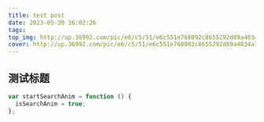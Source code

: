 ```yaml
---
title: test post
date: 2023-05-30 16:02:26
tags:
top_img: http://up.36992.com/pic/e6/c5/51/e6c551e768092c8655292d89a4034a74.jpg
cover: http://up.36992.com/pic/e6/c5/51/e6c551e768092c8655292d89a4034a74.jpg
---
```


## 测试标题

```javascript
var startSearchAnim = function () {
  isSearchAnim = true;
};
```
